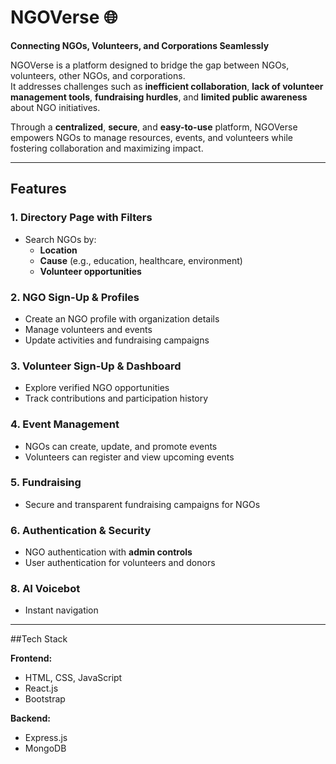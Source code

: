 
# NGOVerse 🌐

**Connecting NGOs, Volunteers, and Corporations Seamlessly**

NGOVerse is a platform designed to bridge the gap between NGOs, volunteers, other NGOs, and corporations.  
It addresses challenges such as **inefficient collaboration**, **lack of volunteer management tools**, **fundraising hurdles**, and **limited public awareness** about NGO initiatives.

Through a **centralized**, **secure**, and **easy-to-use** platform, NGOVerse empowers NGOs to manage resources, events, and volunteers while fostering collaboration and maximizing impact.

---

## Features

### 1. **Directory Page with Filters**
- Search NGOs by:
  - **Location**
  - **Cause** (e.g., education, healthcare, environment)
  - **Volunteer opportunities**

### 2. **NGO Sign-Up & Profiles**
- Create an NGO profile with organization details
- Manage volunteers and events
- Update activities and fundraising campaigns

### 3. **Volunteer Sign-Up & Dashboard**
- Explore verified NGO opportunities
- Track contributions and participation history

### 4. **Event Management**
- NGOs can create, update, and promote events
- Volunteers can register and view upcoming events

### 5. **Fundraising**
- Secure and transparent fundraising campaigns for NGOs

### 6. **Authentication & Security**
- NGO authentication with **admin controls**
- User authentication for volunteers and donors



### 8. **AI Voicebot**
- Instant navigation 

---

##Tech Stack

**Frontend:**
- HTML, CSS, JavaScript  
- React.js  
- Bootstrap  

**Backend:**
- Express.js  
- MongoDB  
